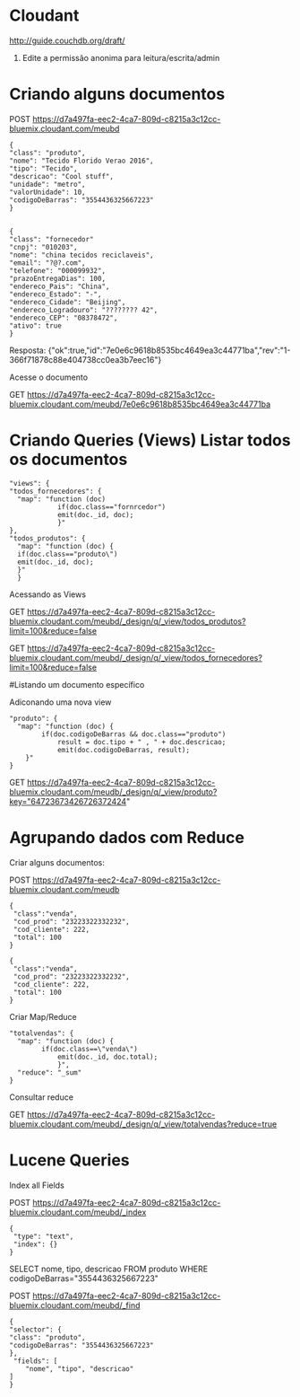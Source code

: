 # Cloudant
http://guide.couchdb.org/draft/

1. Edite a permissão anonima para leitura/escrita/admin

# Criando alguns documentos

POST https://d7a497fa-eec2-4ca7-809d-c8215a3c12cc-bluemix.cloudant.com/meubd

    {
    "class": "produto",
    "nome": "Tecido Florido Verao 2016",
    "tipo": "Tecido",
    "descricao": "Cool stuff",
    "unidade": "metro",
    "valorUnidade": 10,
    "codigoDeBarras": "3554436325667223"
    }
    

    {
    "class": "fornecedor"
    "cnpj": "010203",
    "nome": "china tecidos reciclaveis",
    "email": "?@?.com",
    "telefone": "000099932",
    "prazoEntregaDias": 100,
    "endereco_Pais": "China",
    "endereco_Estado": "-",
    "endereco_Cidade": "Beijing",
    "endereco_Logradouro": "???????? 42",
    "endereco_CEP": "08378472",
    "ativo": true
    }

Resposta: {"ok":true,"id":"7e0e6c9618b8535bc4649ea3c44771ba","rev":"1-366f71878c88e404738cc0ea3b7eec16"}

Acesse o documento

GET https://d7a497fa-eec2-4ca7-809d-c8215a3c12cc-bluemix.cloudant.com/meubd/7e0e6c9618b8535bc4649ea3c44771ba


# Criando Queries (Views) Listar todos os documentos

    "views": {
    "todos_fornecedores": {
      "map": "function (doc) 
                if(doc.class=="fornrcedor")  
                emit(doc._id, doc);
                }"
    },
    "todos_produtos": {
      "map": "function (doc) {
      if(doc.class=="produto\")
      emit(doc._id, doc);
      }"
      }
      
Acessando as Views 

GET https://d7a497fa-eec2-4ca7-809d-c8215a3c12cc-bluemix.cloudant.com/meubd/_design/q/_view/todos_produtos?limit=100&reduce=false

GET https://d7a497fa-eec2-4ca7-809d-c8215a3c12cc-bluemix.cloudant.com/meubd/_design/q/_view/todos_fornecedores?limit=100&reduce=false

#Listando um documento específico

Adiconando uma nova view

    "produto": {
      "map": "function (doc) {
            if(doc.codigoDeBarras && doc.class=="produto")   
                result = doc.tipo + " , " + doc.descricao;
                emit(doc.codigoDeBarras, result);
        }"
    }

GET https://d7a497fa-eec2-4ca7-809d-c8215a3c12cc-bluemix.cloudant.com/meudb/_design/q/_view/produto?key="64723673426726372424"

# Agrupando dados com Reduce

Criar alguns documentos: 

POST https://d7a497fa-eec2-4ca7-809d-c8215a3c12cc-bluemix.cloudant.com/meudb

    {
     "class":"venda",
     "cod_prod": "23223322332232",
     "cod_cliente": 222,
     "total": 100
    }
    
    {
     "class":"venda",
     "cod_prod": "23223322332232",
     "cod_cliente": 222,
     "total": 100
    }

Criar Map/Reduce

    "totalvendas": {
      "map": "function (doc) {  
            if(doc.class==\"venda\")
                emit(doc._id, doc.total);
                }",
      "reduce": "_sum"
    }

Consultar reduce

GET https://d7a497fa-eec2-4ca7-809d-c8215a3c12cc-bluemix.cloudant.com/meubd/_design/q/_view/totalvendas?reduce=true

# Lucene Queries

Index all Fields 

POST https://d7a497fa-eec2-4ca7-809d-c8215a3c12cc-bluemix.cloudant.com/meubd/_index

    {
     "type": "text",
     "index": {}
    }


SELECT nome, tipo, descricao FROM produto WHERE codigoDeBarras="3554436325667223"

POST  https://d7a497fa-eec2-4ca7-809d-c8215a3c12cc-bluemix.cloudant.com/meubd/_find


    {
    "selector": {
    "class": "produto",
    "codigoDeBarras": "3554436325667223"
    },
     "fields": [
        "nome", "tipo", "descricao"
    ]
    }
    
